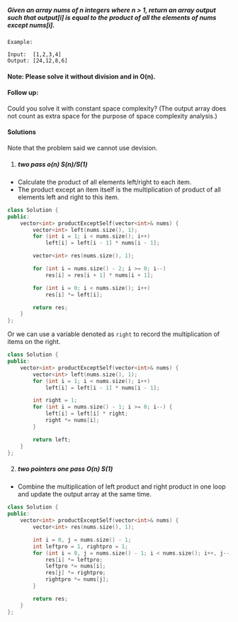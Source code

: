 ##### Given an array nums of n integers where n > 1,  return an array output such that output[i] is equal to the product of all the elements of nums except nums[i].

```
Example:

Input:  [1,2,3,4]
Output: [24,12,8,6]
```

#### Note: Please solve it without division and in O(n).

#### Follow up:
Could you solve it with constant space complexity? (The output array does not count as extra space for the purpose of space complexity analysis.)

#### Solutions

Note that the problem said we cannot use devision.

1. ##### two pass o(n) S(n)/S(1)

- Calculate the product of all elements left/right to each item.
- The product except an item itself is the multiplication of product of all elements left and right to this item.

```c++
class Solution {
public:
    vector<int> productExceptSelf(vector<int>& nums) {
        vector<int> left(nums.size(), 1);
        for (int i = 1; i < nums.size(); i++)
            left[i] = left[i - 1] * nums[i - 1];

        vector<int> res(nums.size(), 1);

        for (int i = nums.size() - 2; i >= 0; i--)
            res[i] = res[i + 1] * nums[i + 1];

        for (int i = 0; i < nums.size(); i++)
            res[i] *= left[i];

        return res;
    }
};
```

Or we can use a variable denoted as `right` to record the multiplication of items on the right.

```c++
class Solution {
public:
    vector<int> productExceptSelf(vector<int>& nums) {
        vector<int> left(nums.size(), 1);
        for (int i = 1; i < nums.size(); i++)
            left[i] = left[i - 1] * nums[i - 1];

        int right = 1;
        for (int i = nums.size() - 1; i >= 0; i--) {
            left[i] = left[i] * right;
            right *= nums[i];
        }

        return left;
    }
};
```

2. ##### two pointers one pass O(n) S(1)

- Combine the multiplication of left product and right product in one loop and update the output array at the same time.

```c++
class Solution {
public:
    vector<int> productExceptSelf(vector<int>& nums) {
        vector<int> res(nums.size(), 1);

        int i = 0, j = nums.size() - 1;
        int leftpro = 1, rightpro = 1;
        for (int i = 0, j = nums.size() - 1; i < nums.size(); i++, j--) {
            res[i] *= leftpro;
            leftpro *= nums[i];
            res[j] *= rightpro;
            rightpro *= nums[j];
        }

        return res;
    }
};
```
